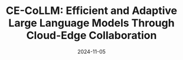 ---
title: "CE-CoLLM: Efficient and Adaptive Large Language Models Through Cloud-Edge Collaboration"
collection: publications
category: preprints
permalink: /publication/2024-11-ce-collm-cloud-edge-collaboration
excerpt: 'This paper proposes CE-CoLLM, a novel cloud-edge collaboration framework for efficient and adaptive inference of Large Language Models (LLMs).'
date: 2024-11-05
venue: 'arXiv Preprint'
paperurl: 'https://doi.org/10.48550/arXiv.2411.02829'
citation: 'Jin, H., & Wu, Y. (2024). "CE-CoLLM: Efficient and Adaptive Large Language Models Through Cloud-Edge Collaboration." <i>arXiv Preprint</i>. arXiv:2411.02829.'
---